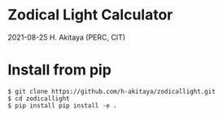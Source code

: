 # Zodical Light Calculator

2021-08-25 H. Akitaya (PERC, CIT)

# Install from pip

```
$ git clone https://github.com/h-akitaya/zodicallight.git
$ cd zodicallight
$ pip install pip install -e .
```
